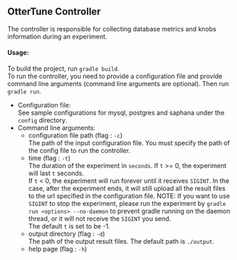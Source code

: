 ## OtterTune Controller
The controller is responsible for collecting database metrics and knobs information during an experiment.</br>
#### Usage:
To build the project, run `gradle build`. </br>
To run the controller, you need to provide a configuration file and provide command line arguments (command line arguments are optional). Then run `gradle run`.
 * Configuration file: </br>
   See sample configurations for mysql, postgres and saphana under the `config` directory.
 * Command line arguments:
   * configuration file path (flag : `-c`) </br>
     The path of the input configuration file. You must specify the path of the config file to run the controller.
   * time (flag : `-t`) </br>
     The duration of the experiment in `seconds`. 
     If `t` >= 0, the experiment will last `t` seconds. </br>
     If `t` < 0, the experiment will run forever until it receives `SIGINT`. In the case, after the experiment ends, it will still upload all the result files to the url specified in the configuration file. NOTE: If you want to use `SIGINT` to stop the experiment, please run the experiment by `gradle run <options> --no-daemon` to prevent gradle running on the daemon thread, or it will not receive the `SIGINT` you send. </br>
     The default `t` is set to be -1.
   * output directory (flag : `-d`) </br>
     The path of the output result files. The default path is `./output`.
   * help page (flag : `-h`) </br>
   
 
